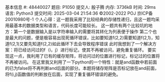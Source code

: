 基本信息
#:
48440027
题目:
P1050
提交人:
殷子腾
内存:
3736kB
时间:
29ms
语言:
Python3
提交时间:
2025-03-04 21:54:36
©2002-2022 POJ 京ICP备20010980号-1
个人心得：这一题我采用了比较经典的存储性递归，且这一题均采用最基本的数据类型和语言，代码长度可能较长。
这一题共有两个比较坑的地方：第一个是数据输入是以字符串输入的需要将其转化为列表便于操作
第二个也是最大的问题，便是极容易出现死循环错误，比如要知道f(2,2)需要知道f(2,1)，知道f(2,1)又要先知道f(2,2)如此循环下去会导致程序错误
此时我想到了一个解决方案：将已经访问过的f（i，j）进行标记，使其不再被访问，避免重复循环。
要实现这一点，我利用了已有的缓存矩阵，将访问过的位置进行标记，标记过的位置将不再被访问。
在这里我又利用了一下python的一个特性：就是and函数中若前面的已为false将不再判断and后面的部分。本题将储存矩阵是否标记放在and前面，将f(i,j)函数值的判断放在后面，实现了重复循环错误的避免。
